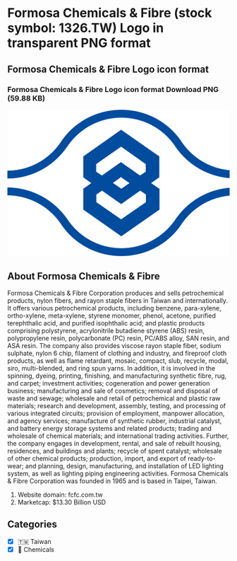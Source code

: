 # Formosa Chemicals & Fibre (stock symbol: 1326.TW) Logo in transparent PNG format

## Formosa Chemicals & Fibre Logo icon format

### Formosa Chemicals & Fibre Logo icon format Download PNG (59.88 KB)

![Formosa Chemicals & Fibre Logo icon format Download PNG (59.88 KB)](/img/orig/1326.TW-201b330a.png)

## About Formosa Chemicals & Fibre

Formosa Chemicals & Fibre Corporation produces and sells petrochemical products, nylon fibers, and rayon staple fibers in Taiwan and internationally. It offers various petrochemical products, including benzene, para-xylene, ortho-xylene, meta-xylene, styrene monomer, phenol, acetone, purified terephthalic acid, and purified isophthalic acid; and plastic products comprising polystyrene, acrylonitrile butadiene styrene (ABS) resin, polypropylene resin, polycarbonate (PC) resin, PC/ABS alloy, SAN resin, and ASA resin. The company also provides viscose rayon staple fiber, sodium sulphate, nylon 6 chip, filament of clothing and industry, and fireproof cloth products, as well as flame retardant, mosaic, compact, slub, recycle, modal, siro, multi-blended, and ring spun yarns. In addition, it is involved in the spinning, dyeing, printing, finishing, and manufacturing synthetic fibre, rug, and carpet; investment activities; cogeneration and power generation business; manufacturing and sale of cosmetics; removal and disposal of waste and sewage; wholesale and retail of petrochemical and plastic raw materials; research and development, assembly, testing, and processing of various integrated circuits; provision of employment, manpower allocation, and agency services; manufacture of synthetic rubber, industrial catalyst, and battery energy storage systems and related products; trading and wholesale of chemical materials; and international trading activities. Further, the company engages in development, rental, and sale of rebuilt housing, residences, and buildings and plants; recycle of spent catalyst; wholesale of other chemical products; production, import, and export of ready-to-wear; and planning, design, manufacturing, and installation of LED lighting system, as well as lighting piping engineering activities. Formosa Chemicals & Fibre Corporation was founded in 1965 and is based in Taipei, Taiwan.

1. Website domain: fcfc.com.tw
2. Marketcap: $13.30 Billion USD


## Categories
- [x] 🇹🇼 Taiwan
- [x] 🧪 Chemicals
